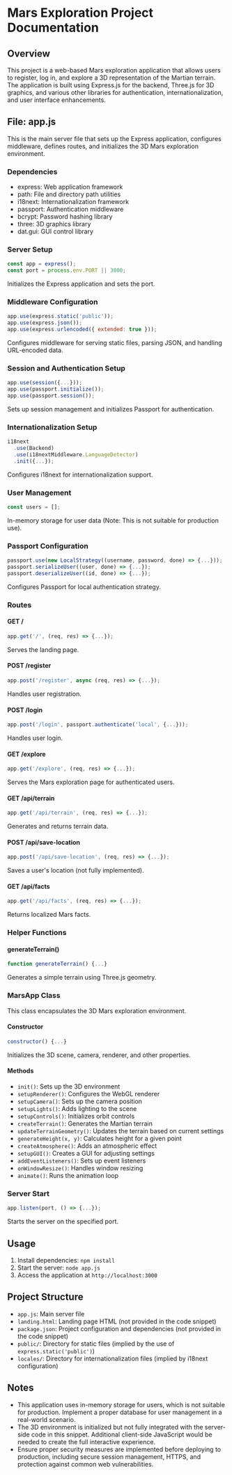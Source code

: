 # Mars Exploration Project Documentation

## Overview

This project is a web-based Mars exploration application that allows users to register, log in, and explore a 3D representation of the Martian terrain. The application is built using Express.js for the backend, Three.js for 3D graphics, and various other libraries for authentication, internationalization, and user interface enhancements.

## File: app.js

This is the main server file that sets up the Express application, configures middleware, defines routes, and initializes the 3D Mars exploration environment.

### Dependencies

- express: Web application framework
- path: File and directory path utilities
- i18next: Internationalization framework
- passport: Authentication middleware
- bcrypt: Password hashing library
- three: 3D graphics library
- dat.gui: GUI control library

### Server Setup

```javascript
const app = express();
const port = process.env.PORT || 3000;
```

Initializes the Express application and sets the port.

### Middleware Configuration

```javascript
app.use(express.static('public'));
app.use(express.json());
app.use(express.urlencoded({ extended: true }));
```

Configures middleware for serving static files, parsing JSON, and handling URL-encoded data.

### Session and Authentication Setup

```javascript
app.use(session({...}));
app.use(passport.initialize());
app.use(passport.session());
```

Sets up session management and initializes Passport for authentication.

### Internationalization Setup

```javascript
i18next
  .use(Backend)
  .use(i18nextMiddleware.LanguageDetector)
  .init({...});
```

Configures i18next for internationalization support.

### User Management

```javascript
const users = [];
```

In-memory storage for user data (Note: This is not suitable for production use).

### Passport Configuration

```javascript
passport.use(new LocalStrategy((username, password, done) => {...}));
passport.serializeUser((user, done) => {...});
passport.deserializeUser((id, done) => {...});
```

Configures Passport for local authentication strategy.

### Routes

#### GET /

```javascript
app.get('/', (req, res) => {...});
```

Serves the landing page.

#### POST /register

```javascript
app.post('/register', async (req, res) => {...});
```

Handles user registration.

#### POST /login

```javascript
app.post('/login', passport.authenticate('local', {...}));
```

Handles user login.

#### GET /explore

```javascript
app.get('/explore', (req, res) => {...});
```

Serves the Mars exploration page for authenticated users.

#### GET /api/terrain

```javascript
app.get('/api/terrain', (req, res) => {...});
```

Generates and returns terrain data.

#### POST /api/save-location

```javascript
app.post('/api/save-location', (req, res) => {...});
```

Saves a user's location (not fully implemented).

#### GET /api/facts

```javascript
app.get('/api/facts', (req, res) => {...});
```

Returns localized Mars facts.

### Helper Functions

#### generateTerrain()

```javascript
function generateTerrain() {...}
```

Generates a simple terrain using Three.js geometry.

### MarsApp Class

This class encapsulates the 3D Mars exploration environment.

#### Constructor

```javascript
constructor() {...}
```

Initializes the 3D scene, camera, renderer, and other properties.

#### Methods

- `init()`: Sets up the 3D environment
- `setupRenderer()`: Configures the WebGL renderer
- `setupCamera()`: Sets up the camera position
- `setupLights()`: Adds lighting to the scene
- `setupControls()`: Initializes orbit controls
- `createTerrain()`: Generates the Martian terrain
- `updateTerrainGeometry()`: Updates the terrain based on current settings
- `generateHeight(x, y)`: Calculates height for a given point
- `createAtmosphere()`: Adds an atmospheric effect
- `setupGUI()`: Creates a GUI for adjusting settings
- `addEventListeners()`: Sets up event listeners
- `onWindowResize()`: Handles window resizing
- `animate()`: Runs the animation loop

### Server Start

```javascript
app.listen(port, () => {...});
```

Starts the server on the specified port.

## Usage

1. Install dependencies: `npm install`
2. Start the server: `node app.js`
3. Access the application at `http://localhost:3000`

## Project Structure

- `app.js`: Main server file
- `landing.html`: Landing page HTML (not provided in the code snippet)
- `package.json`: Project configuration and dependencies (not provided in the code snippet)
- `public/`: Directory for static files (implied by the use of `express.static('public')`)
- `locales/`: Directory for internationalization files (implied by i18next configuration)

## Notes

- This application uses in-memory storage for users, which is not suitable for production. Implement a proper database for user management in a real-world scenario.
- The 3D environment is initialized but not fully integrated with the server-side code in this snippet. Additional client-side JavaScript would be needed to create the full interactive experience.
- Ensure proper security measures are implemented before deploying to production, including secure session management, HTTPS, and protection against common web vulnerabilities.